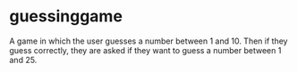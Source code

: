 # guessinggame

A game in which the user guesses a number between 1 and 10. Then if they guess correctly, they are asked if they want to guess a number between 1 and 25.
